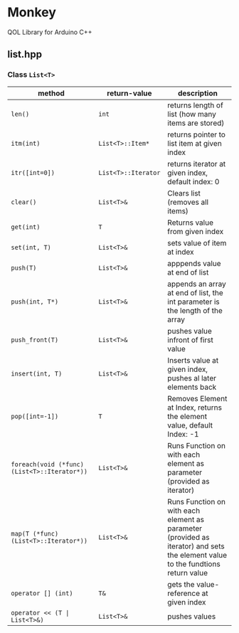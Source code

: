 # Monkey

 QOL Library for Arduino C++


## list.hpp

### Class `List<T>`

| method | return-value | description |
| --- | --- | --- |
| `len()` | `int` | returns length of list (how many items are stored) |
| `itm(int)` | `List<T>::Item*` | returns pointer to list item at given index |
| `itr([int=0])` | `List<T>::Iterator` | returns iterator at given index, default index: 0 |
| `clear()` | `List<T>&` | Clears list (removes all items) |
| `get(int)` | `T` | Returns value from given index |
| `set(int, T)` | `List<T>&` | sets value of item at index |
| `push(T)` | `List<T>&` | apppends value at end of list |
| `push(int, T*)` | `List<T>&` | appends an array at end of list, the int parameter is the length of the array |
| `push_front(T)` | `List<T>&` | pushes value infront of first value |
| `insert(int, T)` | `List<T>&` | Inserts value at given index, pushes al later elements back |
| `pop([int=-1])` | `T` | Removes Element at Index, returns the element value, default Index: -1 |
| `foreach(void (*func)(List<T>::Iterator*))` | `List<T>&` | Runs Function on with each element as parameter (provided as iterator) |
| `map(T (*func)(List<T>::Iterator*))` | `List<T>&` | Runs Function on with each element as parameter (provided as iterator) and sets the element value to the fundtions return value |
| `operator [] (int)` | `T&` | gets the value-reference at given index |
| `operator << (T \| List<T>&)` | `List<T>&` | pushes values |